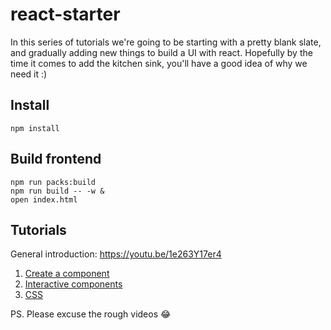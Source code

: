 # react-starter

In this series of tutorials we're going to be starting with a pretty blank slate, and gradually adding new things to build a UI with react.  Hopefully by the time it comes to add the kitchen sink, you'll have a good idea of why we need it :)

## Install

```
npm install
```

## Build frontend

```
npm run packs:build
npm run build -- -w &
open index.html
```

## Tutorials

General introduction: https://youtu.be/1e263Y17er4

1. [Create a component](https://github.com/joshwnj/react-starter/blob/master/tutorials/1.md)
1. [Interactive components](https://github.com/joshwnj/react-starter/blob/master/tutorials/2.md)
1. [CSS](https://github.com/joshwnj/react-starter/blob/master/tutorials/3.md)

PS. Please excuse the rough videos 😂
